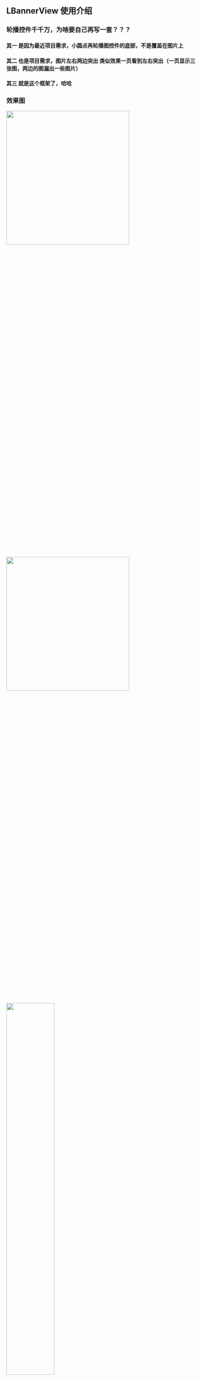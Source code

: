 ## LBannerView 使用介绍

### 轮播控件千千万，为啥要自己再写一套？？？

#### 其一 是因为最近项目需求，小圆点再轮播图控件的底部，不是覆盖在图片上

#### 其二 也是项目需求，图片左右两边突出 类似效果一页看到左右突出（一页显示三张图，两边的图漏出一些图片）

#### 其三 就是这个框架了，哈哈

### 效果图

<div class = "aaaa" width = 100%>
<img src="https://github.com/fazhongxu/IBannerView/blob/master/images/banner_below.png" width="80%" height="30%">

<img src="https://github.com/fazhongxu/IBannerView/blob/master/images/banner_cover.png" width="80%" height="30%">

<img src="https://github.com/fazhongxu/IBannerView/blob/master/images/screenshot_below.png" width="50%" height="50%" margin:0 auto>
</div>
